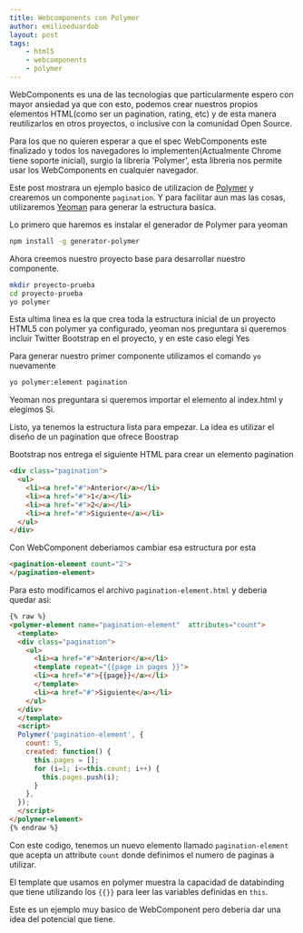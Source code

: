 ```yaml
---
title: Webcomponents con Polymer
author: emilioeduardob
layout: post
tags:
    - html5
    - webcomponents
    - polymer
---
```


WebComponents es una de las tecnologias que particularmente espero con mayor ansiedad ya que con esto, podemos crear nuestros propios elementos HTML(como ser un pagination, rating, etc) y de esta manera reutilizarlos en otros proyectos, o inclusive con la comunidad Open Source.

Para los que no quieren esperar a que el spec WebComponents este finalizado y todos los navegadores lo implementen(Actualmente Chrome tiene soporte inicial), surgio la libreria 'Polymer', esta libreria nos permite usar los WebComponents en cualquier navegador.

Este post mostrara un ejemplo basico de utilizacion de [Polymer][1] y crearemos un componente `pagination`. Y para facilitar aun mas las cosas, utilizaremos [Yeoman][2] para generar la estructura basica.

Lo primero que haremos es instalar el generador de Polymer para yeoman

```bash
npm install -g generator-polymer
```

Ahora creemos nuestro proyecto base para desarrollar nuestro componente.

```bash
mkdir proyecto-prueba
cd proyecto-prueba
yo polymer
```

Esta ultima linea es la que crea toda la estructura inicial de un proyecto HTML5 con polymer ya configurado, yeoman nos preguntara si queremos incluir Twitter Bootstrap en el proyecto, y en este caso elegi Yes

Para generar nuestro primer componente utilizamos el comando `yo` nuevamente

```bash
yo polymer:element pagination
```

Yeoman nos preguntara si queremos importar el elemento al index.html y elegimos Si.

Listo, ya tenemos la estructura lista para empezar. La idea es utilizar el diseño de un pagination que ofrece Boostrap

Bootstrap nos entrega el siguiente HTML para crear un elemento pagination

```html
<div class="pagination">
  <ul>
    <li><a href="#">Anterior</a></li>
    <li><a href="#">1</a></li>
    <li><a href="#">2</a></li>
    <li><a href="#">Siguiente</a></li>
  </ul>
</div>
```

Con WebComponent deberiamos cambiar esa estructura por esta

```html
<pagination-element count="2">
</pagination-element>
```

Para esto modificamos el archivo `pagination-element.html` y deberia quedar asi:


```html
{% raw %}
<polymer-element name="pagination-element"  attributes="count">
  <template>
  <div class="pagination">
    <ul>
      <li><a href="#">Anterior</a></li>
      <template repeat="{{page in pages }}">
      <li><a href="#">{{page}}</a></li>
      </template>
      <li><a href="#">Siguiente</a></li>
    </ul>
  </div>
  </template>
  <script>
  Polymer('pagination-element', {
    count: 5,
    created: function() {
      this.pages = [];
      for (i=1; i<=this.count; i++) {
        this.pages.push(i);
      }
    },
  });
  </script>
</polymer-element>
{% endraw %}

```

Con este codigo, tenemos un nuevo elemento llamado `pagination-element` que acepta un attribute `count` donde definimos el numero de paginas a utilizar.

El template que usamos en polymer muestra la capacidad de databinding que tiene utilizando los `{{}}` para leer las variables definidas en `this`.

Este es un ejemplo muy basico de WebComponent pero deberia dar una idea del potencial que tiene.

[1]: http://www.polymer-project.org/
[2]: http://yeoman.io/
